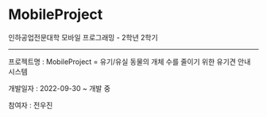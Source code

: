 # MobileProject
인하공업전문대학
모바일 프로그래밍 - 2학년 2학기
___________________________
프로젝트명 : MobileProject = 유기/유실 동물의 개체 수를 줄이기 위한 유기견 안내 시스템

개발일자 : 2022-09-30 ~ 개발 중

참여자 : 전우진

